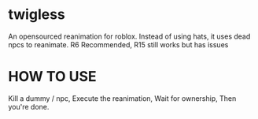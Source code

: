 # twigless
An opensourced reanimation for roblox. Instead of using hats, it uses dead npcs to reanimate.
R6 Recommended, R15 still works but has issues

# HOW TO USE
Kill a dummy / npc,
Execute the reanimation,
Wait for ownership,
Then you're done.
